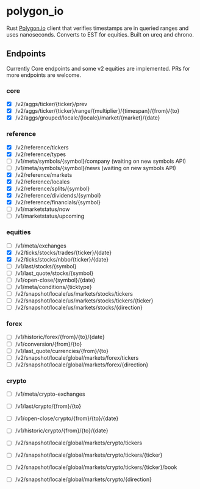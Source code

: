 # polygon_io

Rust [Polygon.io](https://polygon.io) client that verifies timestamps are in queried ranges and uses nanoseconds. Converts to EST for equities. Built on ureq and chrono.


## Endpoints

Currently Core endpoints and some v2 equities are implemented. PRs for more endpoints are welcome.

### core
- [x] /v2/aggs/ticker/{ticker}/prev
- [x] /v2/aggs/ticker/{ticker}/range/{multiplier}/{timespan}/{from}/{to}
- [x] /v2/aggs/grouped/locale/{locale}/market/{market}/{date}

### reference
- [x] /v2/reference/tickers
- [x] /v2/reference/types
- [ ] /v1/meta/symbols/{symbol}/company (waiting on new symbols API)
- [ ] /v1/meta/symbols/{symbol}/news (waiting on new symbols API)
- [x] /v2/reference/markets
- [x] /v2/reference/locales
- [x] /v2/reference/splits/{symbol}
- [x] /v2/reference/dividends/{symbol}
- [x] /v2/reference/financials/{symbol}
- [ ] /v1/marketstatus/now
- [ ] /v1/marketstatus/upcoming

### equities
- [ ] /v1/meta/exchanges
- [x] /v2/ticks/stocks/trades/{ticker}/{date}
- [x] /v2/ticks/stocks/nbbo/{ticker}/{date}
- [ ] /v1/last/stocks/{symbol}
- [ ] /v1/last_quote/stocks/{symbol}
- [ ] /v1/open-close/{symbol}/{date}
- [ ] /v1/meta/conditions/{ticktype}
- [ ] /v2/snapshot/locale/us/markets/stocks/tickers
- [ ] /v2/snapshot/locale/us/markets/stocks/tickers/{ticker}
- [ ] /v2/snapshot/locale/us/markets/stocks/{direction}

### forex
- [ ] /v1/historic/forex/{from}/{to}/{date}
- [ ] /v1/conversion/{from}/{to}
- [ ] /v1/last_quote/currencies/{from}/{to}
- [ ] /v2/snapshot/locale/global/markets/forex/tickers
- [ ] /v2/snapshot/locale/global/markets/forex/{direction}

### crypto
- [ ] /v1/meta/crypto-exchanges
- [ ] /v1/last/crypto/{from}/{to}
- [ ] /v1/open-close/crypto/{from}/{to}/{date}
- [ ] /v1/historic/crypto/{from}/{to}/{date}
- [ ] /v2/snapshot/locale/global/markets/crypto/tickers
- [ ] /v2/snapshot/locale/global/markets/crypto/tickers/{ticker}
- [ ] /v2/snapshot/locale/global/markets/crypto/tickers/{ticker}/book
- [ ] /v2/snapshot/locale/global/markets/crypto/{direction}


